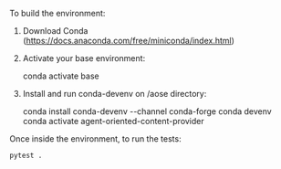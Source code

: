 To build the environment:

1) Download Conda (https://docs.anaconda.com/free/miniconda/index.html)

2) Activate your base environment:

	conda activate base

2) Install and run conda-devenv on /aose directory:
	
	conda install conda-devenv --channel conda-forge
	conda devenv
	conda activate agent-oriented-content-provider

Once inside the environment, to run the tests:

	pytest .